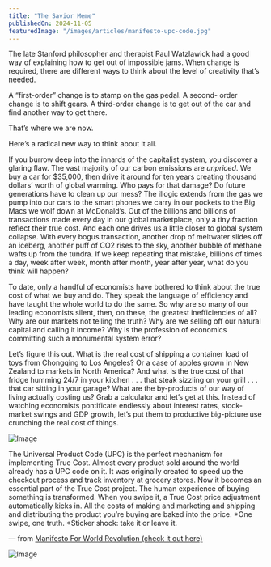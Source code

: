 ```yaml
---
title: "The Savior Meme"
publishedOn: 2024-11-05
featuredImage: "/images/articles/manifesto-upc-code.jpg"
---
```


The late Stanford philosopher and therapist Paul Watzlawick had a good way of explaining how to get out of impossible jams. When change is required, there are different ways to think about the level of creativity that’s needed.

A “first-order” change is to stamp on the gas pedal. A second- order change is to shift gears. A third-order change is to get out of the car and find another way to get there.

That’s where we are now. 

Here’s a radical new way to think about it all.

If you burrow deep into the innards of the capitalist system, you discover a glaring flaw. The vast majority of our carbon emissions are *unpriced*. We buy a car for $35,000, then drive it around for ten years creating thousand dollars’ worth of global warming. Who pays for that damage? Do future generations have to clean up our mess? The illogic extends from the gas we pump into our cars to the smart phones we carry in our pockets to the Big Macs we wolf down at McDonald’s. Out of the billions and billions of transactions made every day in our global marketplace, only a tiny fraction reflect their true cost. And each one drives us a little closer to global system collapse. With every bogus transaction, another drop of meltwater slides off an iceberg, another puff of CO2 rises to the sky, another bubble of methane wafts up from the tundra. If we keep repeating that mistake, billions of times a day, week after week, month after month, year after year, what do you think will happen?

To date, only a handful of economists have bothered to think about the true cost of what we buy and do. They speak the language of efficiency and have taught the whole world to do the same. So why are so many of our leading economists silent, then, on these, the greatest inefficiencies of all? Why are our markets not telling the truth? Why are we selling off our natural capital and calling it income? Why is the profession of economics committing such a monumental system error?

Let’s figure this out. What is the real cost of shipping a container load of toys from Chongqing to Los Angeles? Or a case of apples grown in New Zealand to markets in North America? And what is the true cost of that fridge humming 24/7 in your kitchen . . . that steak sizzling on your grill . . . that car sitting in your garage? What are the by-products of our way of living actually costing us? Grab a calculator and let’s get at this. Instead of watching economists pontificate endlessly about interest rates, stock-market swings and GDP growth, let’s put them to productive big-picture use crunching the real cost of things. 

![Image](/images/articles/manifesto-upc-code.jpg)

The Universal Product Code (UPC) is the perfect mechanism for implementing True Cost. Almost every product sold around the world already has a UPC code on it. It was originally created to speed up the checkout process and track inventory at grocery stores. Now it becomes an essential part of the True Cost project. The human experience of buying something is transformed. When you swipe it, a True Cost price adjustment automatically kicks in. All the costs of making and marketing and shipping and distributing the product you’re buying are baked into the price. *One swipe, one truth. *Sticker shock: take it or leave it.

— from [Manifesto For World Revolution (check it out here)](https://subscribe.adbusters.org/products/a-manifesto-for-world-revolution)

![Image](/images/articles/screen-shot-2023-12-07-at-11-40-20-am.png)
